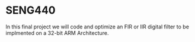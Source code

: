 # SENG440

In this final project we will code and optimize an FIR or IIR digital filter to be implmented on a 32-bit ARM Architecture. 
